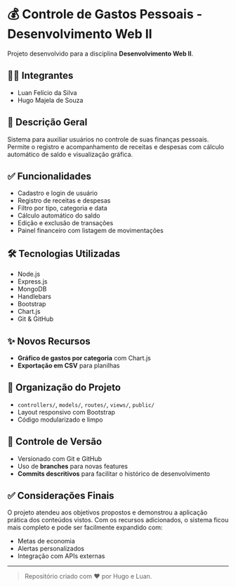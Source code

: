 # 💰 Controle de Gastos Pessoais - Desenvolvimento Web II

Projeto desenvolvido para a disciplina **Desenvolvimento Web II**.

## 👨‍💻 Integrantes
- Luan Felício da Silva 
- Hugo Majela de Souza

## 📌 Descrição Geral
Sistema para auxiliar usuários no controle de suas finanças pessoais. Permite o registro e acompanhamento de receitas e despesas com cálculo automático de saldo e visualização gráfica.

## ✅ Funcionalidades
- Cadastro e login de usuário  
- Registro de receitas e despesas  
- Filtro por tipo, categoria e data  
- Cálculo automático do saldo  
- Edição e exclusão de transações  
- Painel financeiro com listagem de movimentações  

## 🛠 Tecnologias Utilizadas
- Node.js  
- Express.js  
- MongoDB  
- Handlebars  
- Bootstrap  
- Chart.js  
- Git & GitHub  

## ✨ Novos Recursos
- **Gráfico de gastos por categoria** com Chart.js  
- **Exportação em CSV** para planilhas  

## 📁 Organização do Projeto
- `controllers/`, `models/`, `routes/`, `views/`, `public/`
- Layout responsivo com Bootstrap  
- Código modularizado e limpo  

## 🧪 Controle de Versão
- Versionado com Git e GitHub  
- Uso de **branches** para novas features  
- **Commits descritivos** para facilitar o histórico de desenvolvimento  

## ✅ Considerações Finais
O projeto atendeu aos objetivos propostos e demonstrou a aplicação prática dos conteúdos vistos. Com os recursos adicionados, o sistema ficou mais completo e pode ser facilmente expandido com:
- Metas de economia  
- Alertas personalizados  
- Integração com APIs externas  

---

> Repositório criado com ❤️ por Hugo e Luan.

